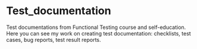 # Test_documentation
Test documentations from Functional Testing course and self-education.
Here you can see my work on creating test documentation: checklists, test cases, bug reports, test result reports.
